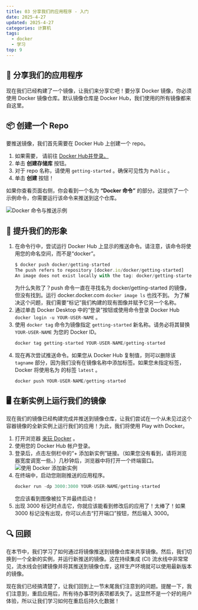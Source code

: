 ```yaml
---
title: 03 分享我们的应用程序 - 入门
date: 2025-4-27
updated: 2025-4-27
categories: 计算机
tags:
  - docker
  - 学习
top: 9
---
```


## 📢 分享我们的应用程序

现在我们已经构建了一个镜像，让我们来分享它吧！要分享 Docker 镜像，你必须使用 Docker 镜像仓库。默认镜像仓库是 Docker Hub，我们使用的所有镜像都来自这里。

## 📦 创建一个 Repo

要推送镜像，我们首先需要在 Docker Hub 上创建一个 repo。

1. 如果需要， 请前往 [Docker Hub并登录。](https://hub.docker.com/)
2. 单击 **创建存储库** 按钮。
3. 对于 repo 名称，请使用 `getting-started` 。确保可见性为 `Public` 。
4. 单击 **创建** 按钮！

如果你查看页面右侧，你会看到一个名为 **“Docker 命令”** 的部分。这提供了一个示例命令，你需要运行该命令来推送到这个仓库。

![Docker 命令与推送示例](http://localhost/tutorial/sharing-our-app/push-command.png)

## 🚀 提升我们的形象

1. 在命令行中，尝试运行 Docker Hub 上显示的推送命令。请注意，该命令将使用您的命名空间，而不是“docker”。
	```js
	$ docker push docker/getting-started
	The push refers to repository [docker.io/docker/getting-started]
	An image does not exist locally with the tag: docker/getting-started
	```
	为什么失败了？push 命令一直在寻找名为 docker/getting-started 的镜像，但没有找到。运行 docker.docker.com `docker image ls` 也找不到。
	为了解决这个问题，我们需要“标记”我们构建的现有图像并赋予它另一个名称。
2. 通过单击 Docker Desktop 中的“登录”按钮或使用命令登录 Docker Hub `docker login -u YOUR-USER-NAME` 。
3. 使用 `docker tag` 命令为镜像指定 `getting-started` 新名称。请务必将其替换 `YOUR-USER-NAME` 为您的 Docker ID。
	```js
	docker tag getting-started YOUR-USER-NAME/getting-started
	```
4. 现在再次尝试推送命令。如果您从 Docker Hub 复制值，则可以删除该 `tagname` 部分，因为我们没有在镜像名称中添加标签。如果您未指定标签，Docker 将使用名为 的标签 `latest` 。
	```js
	docker push YOUR-USER-NAME/getting-started
	```

## 🖥️ 在新实例上运行我们的镜像

现在我们的镜像已经构建完成并推送到镜像仓库，让我们尝试在一个从未见过这个容器镜像的全新实例上运行我们的应用！为此，我们将使用 Play with Docker。

1. 打开浏览器 [来玩 Docker](https://labs.play-with-docker.com/) 。
2. 使用您的 Docker Hub 帐户登录。
3. 登录后，点击左侧栏中的“+ 添加新实例”链接。（如果您没有看到，请将浏览器宽度调宽一些。）几秒钟后，浏览器中将打开一个终端窗口。
	![使用 Docker 添加新实例](http://localhost/tutorial/sharing-our-app/pwd-add-new-instance.png)
4. 在终端中，启动您刚刚推送的应用程序。
	```js
	docker run -dp 3000:3000 YOUR-USER-NAME/getting-started
	```
	您应该看到图像被拉下并最终启动！
5. 出现 3000 标记时点击它，你就应该能看到修改后的应用了！太棒了！如果 3000 标记没有出现，你可以点击“打开端口”按钮，然后输入 3000。

## 🔍 回顾

在本节中，我们学习了如何通过将镜像推送到镜像仓库来共享镜像。然后，我们切换到一个全新的实例，并运行新推送的镜像。这在持续集成 (CI) 流水线中非常常见，流水线会创建镜像并将其推送到镜像仓库，这样生产环境就可以使用最新版本的镜像。

现在我们已经搞清楚了，让我们回到上一节末尾我们注意到的问题。提醒一下，我们注意到，重启应用后，所有待办事项列表项都丢失了。这显然不是一个好的用户体验，所以让我们学习如何在重启后持久化数据！